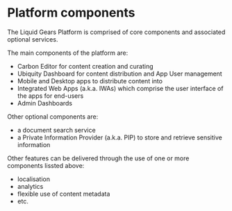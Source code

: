 # Platform components

The Liquid Gears Platform is comprised of core components and associated optional services.

The main components of the platform are:

* Carbon Editor for content creation and curating
* Ubiquity Dashboard for content distribution and App User management
* Mobile and Desktop apps to distribute content into
* Integrated Web Apps \(a.k.a. IWAs\) which comprise the user interface of the apps for end-users
* Admin Dashboards

Other optional components are:

* a document search service
* a Private Information Provider \(a.k.a. PIP\) to store and retrieve sensitive information

Other features can be delivered through the use of one or more components lissted above:

* localisation
* analytics
* flexible use of content metadata
* etc.

